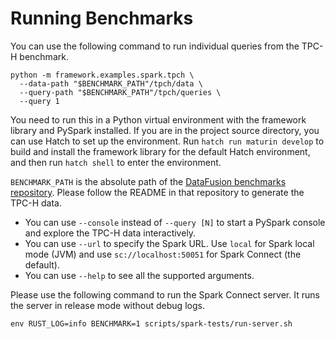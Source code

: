 # Running Benchmarks

You can use the following command to run individual queries from the TPC-H benchmark.

```shell
python -m framework.examples.spark.tpch \
  --data-path "$BENCHMARK_PATH"/tpch/data \
  --query-path "$BENCHMARK_PATH"/tpch/queries \
  --query 1
```

You need to run this in a Python virtual environment with the framework library and PySpark installed.
If you are in the project source directory, you can use Hatch to set up the environment.
Run `hatch run maturin develop` to build and install the framework library for the default Hatch environment,
and then run `hatch shell` to enter the environment.

`BENCHMARK_PATH` is the absolute path of the [DataFusion benchmarks repository](https://github.com/apache/datafusion-benchmarks).
Please follow the README in that repository to generate the TPC-H data.

* You can use `--console` instead of `--query [N]` to start a PySpark console and explore the TPC-H data interactively. 
* You can use `--url` to specify the Spark URL. Use `local` for Spark local mode (JVM) and use `sc://localhost:50051` for Spark Connect (the default).
* You can use `--help` to see all the supported arguments.

Please use the following command to run the Spark Connect server.
It runs the server in release mode without debug logs.

```shell
env RUST_LOG=info BENCHMARK=1 scripts/spark-tests/run-server.sh
```
